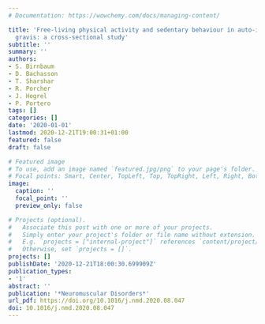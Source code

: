 ```yaml
---
# Documentation: https://wowchemy.com/docs/managing-content/

title: 'Free-living physical activity and sedentary behaviour in auto-immune myasthenia
  gravis: a cross-sectional study'
subtitle: ''
summary: ''
authors:
- S. Birnbaum
- D. Bachasson
- T. Sharshar
- R. Porcher
- J. Hogrel
- P. Portero
tags: []
categories: []
date: '2020-01-01'
lastmod: 2020-12-21T19:00:31+01:00
featured: false
draft: false

# Featured image
# To use, add an image named `featured.jpg/png` to your page's folder.
# Focal points: Smart, Center, TopLeft, Top, TopRight, Left, Right, BottomLeft, Bottom, BottomRight.
image:
  caption: ''
  focal_point: ''
  preview_only: false

# Projects (optional).
#   Associate this post with one or more of your projects.
#   Simply enter your project's folder or file name without extension.
#   E.g. `projects = ["internal-project"]` references `content/project/deep-learning/index.md`.
#   Otherwise, set `projects = []`.
projects: []
publishDate: '2020-12-21T18:00:30.699909Z'
publication_types:
- '1'
abstract: ''
publication: '*Neuromuscular Disorders*'
url_pdf: https://doi.org/10.1016/j.nmd.2020.08.047
doi: 10.1016/j.nmd.2020.08.047
---
```

